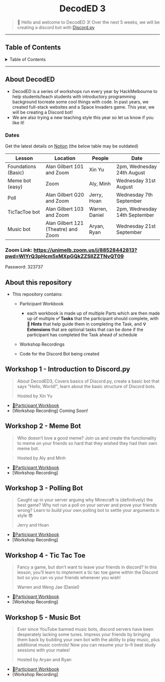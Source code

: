 <h1 align="center">DecodED 3</h1>

> 👋 Hello and welcome to DecodED 3! Over the next 5 weeks, we will be creating a discord bot
> with [Discord.py](https://discordpy.readthedocs.io/en/stable/index.html)

---

<h2>Table of Contents</h2>
<details>
<summary>Table of Contents</summary>

- [About DecodED](#about-decoded)
  - [Dates](#dates)
  - [Zoom Link: https://unimelb.zoom.us/j/88528442813?pwd=WlYrQ3pHcm5xMXpGQkZZSllZZTNvQT09](#zoom-link-httpsunimelbzoomusj88528442813pwdwlyrq3phcm5xmxpgqkzzsllzztnvqt09)
- [About this repository](#about-this-repository)
- [Workshop 1 - Introduction to Discord.py](#workshop-1---introduction-to-discordpy)
- [Workshop 2 - Meme Bot](#workshop-2---meme-bot)
- [Workshop 3 - Polling Bot](#workshop-4---polling-bot)
- [Workshop 4 - Tic Tac Toe](#workshop-5---tic-tac-toe)
- [Workshop 5 - Music Bot](#workshop-3---music-bot)

</details>

---

## About DecodED

* DecodED is a series of workshops run every year by HackMelbourne to help students/teach students with introductory
  programming background tocreate some cool things with code. In past years, we created full-stack websites and a Space Invaders game. This year, we will be creating a Discord bot!
* We are also trying a new teaching style this year so let us know if you like it!
### Dates

Get the latest details on [Notion](https://uneven-boa-710.notion.site/DecodED-3-3336c8bbd49a4df6a00b8b34af1980c6) (the below table may be outdated)

Lesson | Location | People | Date
| -- | -- | -- | -- |
Foundations (Basic) | Alan Gilbert 101 and Zoom | Xin Yu | 2pm, Wednesday 24th August
Meme bot (easy) | Zoom | Aly, Minh | Wednesday 31st August
Poll | Alan Gilbert G20 and Zoom | Jerry, Hoan | Wednesday 7th September
TicTacToe bot | Alan Gilbert 103 and Zoom | Warren, Daniel | 2pm, Wednesday 14th September
Music bot | Alan Gilbert 121 (Theatre) and Zoom | Aryan, Ryan | Wednesday 21st September

### Zoom Link: https://unimelb.zoom.us/j/88528442813?pwd=WlYrQ3pHcm5xMXpGQkZZSllZZTNvQT09

Password: 323737

## About this repository

* This repository contains:
  * Participant Workbook
    * each workbook is made up of multiple Parts which are then made up of multiple **✅ Tasks** that the participant
      should complete, with **🧩 Hints** that help guide them in completing the Task, and **💡 Extensions** that are
      optional tasks that can be done if the participant has completed the Task ahead of schedule
    
  * Workshop Recordings
  * Code for the Discord Bot being created

## Workshop 1 - Introduction to Discord.py

> About DecodED3, Covers basics of Discord.py, create a basic bot that says "Hello, World!", learn about the basic
> structure of Discord bots.
> 
> Hosted by Xin Yu

* [📔Participant Workbook](https://github.com/HackMelbourne/Decoded-3/tree/main/w1)
* [Workshop Recording] Coming Soon!

## Workshop 2 - Meme Bot

> Who doesn’t love a good meme? Join us and create the functionality to meme on your friends so hard that they wished
> they had their own meme bot.

> 
> Hosted by Aly and Minh

* [📔Participant Workbook](https://github.com/HackMelbourne/Decoded-3/tree/meme_bot/w2)
* [Workshop Recording]

## Workshop 3 - Polling Bot

> Caught up in your server arguing why Minecraft is (definitively) the best game? Why not run a poll on your server and
> prove your friends wrong? Learn to build your own polling bot to settle your arguments in style 😎
> 
> Jerry and Hoan

* [📔Participant Workbook](https://github.com/HackMelbourne/Decoded-3/tree/poll_system/w3)
* [Workshop Recording]

## Workshop 4 - Tic Tac Toe

> Fancy a game, but don’t want to leave your friends in discord? In this lesson, you’ll learn to implement a tic tac toe
> game within the Discord bot so you can vs your friends whenever you wish!
> 
> Warren and Weng Jae (Daniel)

* [📔Participant Workbook](https://github.com/HackMelbourne/Decoded-3/tree/tictactoe/w4)
* [Workshop Recording]

## Workshop 5 - Music Bot

> Ever since YouTube banned music bots, discord servers have been desperately lacking some tunes. Impress your friends
> by bringing them back by building your own bot with the ability to play music, plus additional music controls! Now you
> can resume your lo-fi beat study sessions with your mates!
> 
> Hosted by Aryan and Ryan

* [📔Participant Workbook](https://github.com/HackMelbourne/Decoded-3/tree/music-bot/w5)
* [Workshop Recording]
